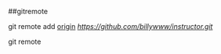 ##gitremote  

git remote add <u>origin</u> *https://github.com/billywww/instructor.git*   

git remote  
